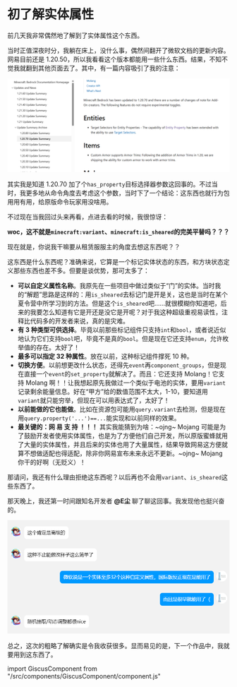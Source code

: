# 初了解实体属性

前几天我非常偶然地了解到了实体属性这个东西。

当时正值深夜时分，我躺在床上，没什么事，偶然间翻开了微软文档的更新内容。网易目前还是 1.20.50，所以我看看这个版本都能用一些什么东西。结果，不知不觉我就翻到其他页面去了。其中，有一篇内容吸引了我的注意：

![1](./img/2025-03-22/1.png)

其实我是知道 1.20.70 加了个`has_property`目标选择器参数这回事的。不过当时，我更多地从命令角度去考虑这个参数，当时下了一个结论：这东西也就行为包用用有用，给原版命令玩家用没啥用。

不过现在当我回过头来再看，点进去看的时候，我很惊讶：

**woc，这不就是`minecraft:variant`、`minecraft:is_sheared`的完美平替吗？？？**

现在就是，你说我干嘛要从租赁服服主的角度去想这东西呢？？

这东西是什么东西呢？准确来说，它算是一个标记实体状态的东西，和方块状态定义那些东西也差不多。但要是谈优势，那可太多了：

- **可以自定义属性名称**。我原先在一些项目中做过类似于“门”的实体。当时我的“解题”思路是这样的：用`is_sheared`去标记门是开是关，这也是当时在某个夏令营中所学习到的方法。但是这个`is_sheared`吧……就很模糊你知道吧，后来的我要怎么知道有它是开还是没它是开呢？对于我这种超级重视易读性，注释比代码多的开发者来说，真的是灾难。
- **有 3 种类型可供选择**。毕竟以前那些标记组件只支持`int`和`bool`，或者说近似地认为它们支持`bool`吧，毕竟不是真的`bool`。但是现在它还支持`enum`，允许枚举值的存在。太好了！
- **最多可以指定 32 种属性**。放在以前，这种标记组件撑死 10 种。
- **切换方便**。以前想更改什么状态，还得先`event`再`component_groups`，但是现在直接一个`event`的`set_property`就解决了。而且：它还支持 Molang！它支持 Molang 啊！！让我想起原先我做过一个类似于电池的实体，要用`variant`记录剩余能量信息。好在“甲方”给的数值范围不太大，1-10，要知道用`variant`就只能穷举，但现在可以用表达式了，太好了！
- **以前能做的它也能做**。比如在资源包可能用`query.variant`去检测，但是现在用`query.property('...')==...`能实现和以前同样的效果。
- **最关键的：网 易 支 持 ！！！** 其实我能猜到为啥：~ojng~ Mojang 可能是为了鼓励开发者使用实体属性，也是为了方便他们自己开发，所以原版蜜蜂就用了大量的实体属性，并且后来的实体也用了大量属性，结果导致网易这方便就算不想做适配也得适配，除非你网易宣布未来永远不更新。~ojng~ Mojang 你干的好啊（无贬义）！

那请问，我还有什么理由拒绝这东西呢？以后再也不会用`variant`、`is_sheared`这些东西了。

那天晚上，我还第一时间跟知名开发者 **@E尘** 聊了聊这回事。我发现他也挺兴奋的。

![2](./img/2025-03-22/2.png)

总之，这次的粗略了解确实是令我收获很多。显而易见的是，下一个作品中，我就要用到这东西了。

import GiscusComponent from "/src/components/GiscusComponent/component.js"

<GiscusComponent/>

